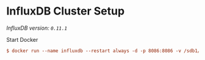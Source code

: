 # InfluxDB Cluster Setup

*InfluxDB version: `0.11.1`*

Start Docker
```ini
$ docker run --name influxdb --restart always -d -p 8086:8086 -v /sdb1/docker-volume/influx:/var/lib/influxdb influxdb
```
